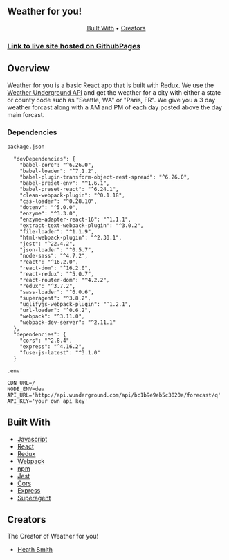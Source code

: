 ## Weather for you!

<p align="center">
  <a href="#built-with">Built With</a> •
  <a href="#creators">Creators</a>
</p>


### [Link to live site hosted on GithubPages](https://gtfo-frontend.herokuapp.com/)

## Overview
Weather for you is a basic React app that is built with Redux. We use the [Weather Underground API](https://www.wunderground.com/weather/api/) and get the weather for a city with either a state or county code such as "Seattle, WA" or "Paris, FR".  We give you a 3 day weather forcast along with a AM and PM of each day posted above the day main forcast.

### Dependencies
`package.json`
```
  "devDependencies": {
    "babel-core": "^6.26.0",
    "babel-loader": "^7.1.2",
    "babel-plugin-transform-object-rest-spread": "^6.26.0",
    "babel-preset-env": "^1.6.1",
    "babel-preset-react": "^6.24.1",
    "clean-webpack-plugin": "^0.1.18",
    "css-loader": "^0.28.10",
    "dotenv": "^5.0.0",
    "enzyme": "^3.3.0",
    "enzyme-adapter-react-16": "^1.1.1",
    "extract-text-webpack-plugin": "^3.0.2",
    "file-loader": "^1.1.9",
    "html-webpack-plugin": "^2.30.1",
    "jest": "^22.4.2",
    "json-loader": "^0.5.7",
    "node-sass": "^4.7.2",
    "react": "^16.2.0",
    "react-dom": "^16.2.0",
    "react-redux": "^5.0.7",
    "react-router-dom": "^4.2.2",
    "redux": "^3.7.2",
    "sass-loader": "^6.0.6",
    "superagent": "^3.8.2",
    "uglifyjs-webpack-plugin": "^1.2.1",
    "url-loader": "^0.6.2",
    "webpack": "^3.11.0",
    "webpack-dev-server": "^2.11.1"
  },
  "dependencies": {
    "cors": "^2.8.4",
    "express": "^4.16.2",
    "fuse-js-latest": "^3.1.0"
  }
```

`.env`
```
CDN_URL=/
NODE_ENV=dev
API_URL='http://api.wunderground.com/api/bc1b9e9eb5c3020a/forecast/q'
API_KEY='your own api key'
```


## Built With
* [Javascript](https://www.javascript.com/)
* [React](https://reactjs.org/)
* [Redux](https://redux.js.org/)
* [Webpack](https://webpack.js.org/)
* [npm](https://www.npmjs.com/)
* [Jest](https://www.npmjs.com/package/jest)
* [Cors](https://www.npmjs.com/package/cors)
* [Express](https://www.npmjs.com/package/express)
* [Superagent](https://www.npmjs.com/package/superagent)

## Creators
The Creator of Weather for you!

* [Heath Smith](https://github.com/Iamheathsmith)
